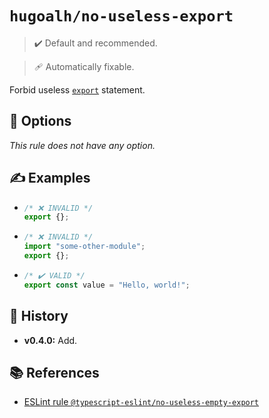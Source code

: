 # `hugoalh/no-useless-export`

> ✔️ Default and recommended.

> 🩹 Automatically fixable.

Forbid useless [`export`][ecmascript-export] statement.

## 🔧 Options

*This rule does not have any option.*

## ✍️ Examples

- ```ts
  /* ❌ INVALID */
  export {};
  ```
- ```ts
  /* ❌ INVALID */
  import "some-other-module";
  export {};
  ```
- ```ts
  /* ✔️ VALID */
  export const value = "Hello, world!";
  ```

## 📜 History

- **v0.4.0:** Add.

## 📚 References

- [ESLint rule `@typescript-eslint/no-useless-empty-export`](https://typescript-eslint.io/rules/no-useless-empty-export/)

[ecmascript-export]: https://developer.mozilla.org/en-US/docs/Web/JavaScript/Reference/Statements/export
